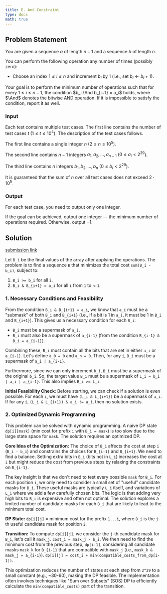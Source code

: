 ```yaml
---
title: E. And Constraint
type: docs
math: true
---
```


## Problem Statement

You are given a sequence $a$ of length $n-1$ and a sequence $b$ of length $n$.

You can perform the following operation any number of times (possibly zero):
- Choose an index $1 \leq i \leq n$ and increment $b_i$ by 1 (i.e., set $b_i \leftarrow b_i + 1$).

Your goal is to perform the minimum number of operations such that for every $1 \leq i \leq n-1$, the condition $b_i \And b_{i+1} = a_i$ holds, where $\And$ denotes the bitwise AND operation. If it is impossible to satisfy the condition, report it as well.

### Input

Each test contains multiple test cases. The first line contains the number of test cases $t$ ($1 \leq t \leq 10^4$). The description of the test cases follows.

The first line contains a single integer $n$ ($2 \leq n \leq 10^5$).

The second line contains $n-1$ integers $a_1, a_2, \ldots, a_{n-1}$ ($0 \leq a_i < 2^{29}$).

The third line contains $n$ integers $b_1, b_2, \ldots, b_n$ ($0 \leq b_i < 2^{29}$).

It is guaranteed that the sum of $n$ over all test cases does not exceed $2 \cdot 10^5$.

### Output
For each test case, you need to output only one integer.

If the goal can be achieved, output one integer — the minimum number of operations required. Otherwise, output $-1$.


## Solution

[submission link](https://codeforces.com/contest/2119/submission/328263885)

Let `B_i` be the final values of the array after applying the operations. The problem is to find a sequence `B` that minimizes the total cost `sum(B_i - b_i)`, subject to:
1. `B_i >= b_i` for all `i`.
2. `B_i & B_{i+1} = a_i` for all `i` from `1` to `n-1`.

### 1. Necessary Conditions and Feasibility

From the condition `B_i & B_{i+1} = a_i`, we know that `a_i` must be a "submask" of both `B_i` and `B_{i+1}` (i.e., if a bit is 1 in `a_i`, it must be 1 in `B_i` and `B_{i+1}`).
This gives us a necessary condition for each `B_i`:
- `B_i` must be a supermask of `a_i`.
- `B_i` must also be a supermask of `a_{i-1}` (from the condition `B_{i-1} & B_i = a_{i-1}`).

Combining these, `B_i` must contain all the bits that are set in either `a_i` or `a_{i-1}`. Let's define `a_0 = 0` and `a_n = 0`. Then, for any `i`, `B_i` must be a supermask of `a_i | a_{i-1}`.

Furthermore, since we can only increment `b_i`, `B_i` must be a supermask of the original `b_i`.
So, the target value `B_i` must be a supermask of `L_i = b_i | a_i | a_{i-1}`. This also implies `B_i >= L_i`.

**Initial Feasibility Check**:
Before starting, we can check if a solution is even possible. For each `i`, we must have `(L_i & L_{i+1})` be a supermask of `a_i`. If for any `i`, `(L_i & L_{i+1}) & a_i != a_i`, then no solution exists.

### 2. Optimized Dynamic Programming

This problem can be solved with dynamic programming. A naive DP state `dp[i][mask]` (min cost for prefix `i` with `B_i = mask`) is too slow due to the large state space for `mask`. The solution requires an optimized DP.

**Core Idea of the Optimization:**
The choice of `B_i` affects the cost at step `i` (`B_i - b_i`) and constrains the choices for `B_{i-1}` and `B_{i+1}`. We need to find a balance. Setting extra bits in `B_i` (bits not in `L_i`) increases the cost at `i` but might reduce the cost from previous steps by relaxing the constraints on `B_{i-1}`.

The key insight is that we don't need to test every possible `mask` for `B_i`. For each position `i`, we only need to consider a small set of "useful" candidate masks for `B_i`. These useful masks are typically `L_i` itself, and variations of `L_i` where we add a few carefully chosen bits. The logic is that adding very high bits to `B_i` is expensive and often not optimal. The solution explores a limited number of candidate masks for each `B_i` that are likely to lead to the minimum total cost.

**DP State:**
`dp[i][j]` = minimum cost for the prefix `1...i`, where `B_i` is the `j`-th useful candidate mask for position `i`.

**Transition:**
To compute `dp[i][j]`, we consider the `j`-th candidate mask for `B_i`, let's call it `mask_j`.
`cost_i = mask_j - b_i`.
We then need to find the minimum cost from the previous step, `dp[i-1]`, considering all candidate masks `mask_k` for `B_{i-1}` that are compatible with `mask_j` (i.e., `mask_k & mask_j = a_{i-1}`).
`dp[i][j] = cost_i + min(compatible_costs_from_dp[i-1])`.

This optimization reduces the number of states at each step from `2^29` to a small constant (e.g., ~30-60), making the DP feasible. The implementation often involves techniques like "Sum over Subsets" (SOS) DP to efficiently calculate the `min(compatible_costs)` part of the transition.



